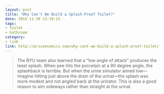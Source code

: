 ```yaml
---
layout: post
title: "Why Can't We Build a Splash-Proof Toilet?"
date: 2015-11-30 13:19:23
tags:
- toilet
- bathroom
category:
- link
link: http://priceonomics.com/why-cant-we-build-a-splash-proof-toilet/
---
```


> The BYU team also learned that a “low angle of attack” produces the least splash. When pee hits the porcelain at a 90 degree angle, the splashback is terrible. But when the urine simulator aimed low—imagine hitting just above the drain of the urinal—the splash was more modest and not angled back at the urinator. This is also a good reason to aim sideways rather than straight at the urinal. 